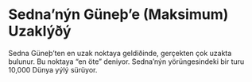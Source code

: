 # Sedna’nýn Güneþ’e (Maksimum) Uzaklýðý

Sedna Güneþ’ten en uzak noktaya geldiðinde, gerçekten çok uzakta bulunur. Bu
noktaya “en öte” deniyor. Sedna’nýn yörüngesindeki bir turu 10,000 Dünya yýlý
sürüyor.
